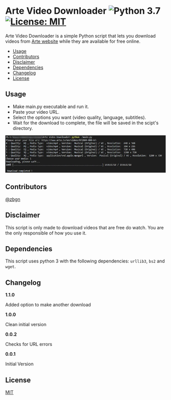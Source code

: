 # Arte Video Downloader ![Python 3.7](https://img.shields.io/badge/python-3.7-blue.svg) [![License: MIT](https://img.shields.io/badge/License-MIT-yellow.svg)](/LICENSE.md) 

Arte Video Downloader is a simple Python script that lets you download videos from [Arte website](https://www.arte.tv/) while they are available for free online.

* [Usage](#usage)
* [Contributors](#contributors)
* [Disclaimer](#disclaimer)
* [Dependencies](#dependencies)
* [Changelog](#changelog)
* [License](#license)


## Usage

- Make main.py executable and run it.
- Paste your video URL.
- Select the options you want (video quality, language, subtitles).
- Wait for the download to complete, the file will be saved in the scipt's directory. 

![Screenshot](screenshot.png)

## Contributors

[@zbgn](https://github.com/zbgn)

## Disclaimer

This script is only made to download videos that are free do watch. You are the only responsible of how you use it.

## Dependencies

This script uses python 3 with the following dependencies: `urllib3`, `bs2` and `wget`.   

## Changelog

**1.1.0**

Added option to make another download

**1.0.0**

Clean initial version

**0.0.2**

Checks for URL errors

**0.0.1**

Initial Version

## License
[MIT](LICENSE.md "MIT")